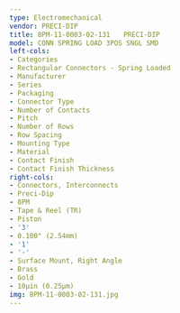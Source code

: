 ```yaml
---
type: Electromechanical
vendor: PRECI-DIP
title: 8PM-11-0003-02-131　　PRECI-DIP
model: CONN SPRING LOAD 3POS SNGL SMD
left-cols:
- Categories
- Rectangular Connectors - Spring Loaded
- Manufacturer
- Series
- Packaging 
- Connector Type
- Number of Contacts
- Pitch
- Number of Rows
- Row Spacing
- Mounting Type
- Material
- Contact Finish
- Contact Finish Thickness
right-cols:
- Connectors, Interconnects
- Preci-Dip
- 8PM
- Tape & Reel (TR) 
- Piston
- '3'
- 0.100" (2.54mm)
- '1'
- '-'
- Surface Mount, Right Angle
- Brass
- Gold
- 10µin (0.25µm)
img: 8PM-11-0003-02-131.jpg
---
```

